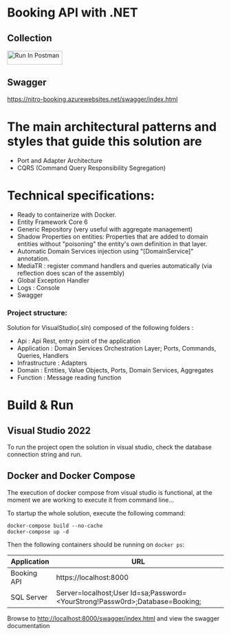 # Booking API with .NET

## Collection
[<img src="https://run.pstmn.io/button.svg" alt="Run In Postman" style="width: 128px; height: 32px;">](https://app.getpostman.com/run-collection/17436300-f78a841a-6ece-4f6f-b4e7-342b5f1b1f4f?action=collection%2Ffork&source=rip_markdown&collection-url=entityId%3D17436300-f78a841a-6ece-4f6f-b4e7-342b5f1b1f4f%26entityType%3Dcollection%26workspaceId%3D8dceb780-7c6a-44a3-bba7-90c59549f93b)

## Swagger
https://nitro-booking.azurewebsites.net/swagger/index.html

# The main architectural patterns and styles that guide this solution are

- Port and Adapter Architecture
- CQRS (Command Query Responsibility Segregation)

# Technical specifications:

- Ready to containerize with Docker.
- Entity Framework Core 6
- Generic Repository (very useful with aggregate management)
- Shadow Properties on entities: Properties that are added to domain entities without "poisoning" the entity's own definition in that layer.
- Automatic Domain Services injection using "[DomainService]" annotation.
- MediaTR : register command handlers and queries automatically (via reflection does scan of the assembly)
- Global Exception Handler
- Logs : Console
- Swagger

### Project structure:

Solution for VisualStudio(.sln) composed of the following folders :

- Api : Api Rest, entry point of the application
- Application : Domain Services Orchestration Layer; Ports, Commands, Queries, Handlers
- Infrastructure : Adapters
- Domain : Entities, Value Objects, Ports, Domain Services, Aggregates
- Function : Message reading function

# Build & Run

## Visual Studio 2022

To run the project open the solution in visual studio, check the database connection string and run.

## Docker and Docker Compose

The execution of docker compose from visual studio is functional, at the moment we are working to execute it from command line...

To startup the whole solution, execute the following command:

```
docker-compose build --no-cache
docker-compose up -d
```

Then the following containers should be running on `docker ps`:

| Application      | URL                                                                                |
| ---------------- | ---------------------------------------------------------------------------------- |
| Booking API      | https://localhost:8000                                                             |
| SQL Server       | Server=localhost;User Id=sa;Password=<YourStrong!Passw0rd>;Database=Booking; |


Browse to [http://localhost:8000/swagger/index.html](http://localhost:8000/swagger/index.html) and view the swagger documentation
